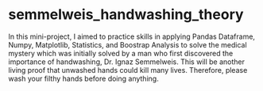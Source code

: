 # semmelweis_handwashing_theory
In this mini-project, I aimed to practice skills in applying Pandas Dataframe, Numpy, Matplotlib, Statistics, and Boostrap Analysis to solve the medical mystery which was initially solved by a man who first discovered the importance of handwashing, Dr. Ignaz Semmelweis. This will be another living proof that unwashed hands could kill many lives. Therefore, please wash your filthy hands before doing anything.
